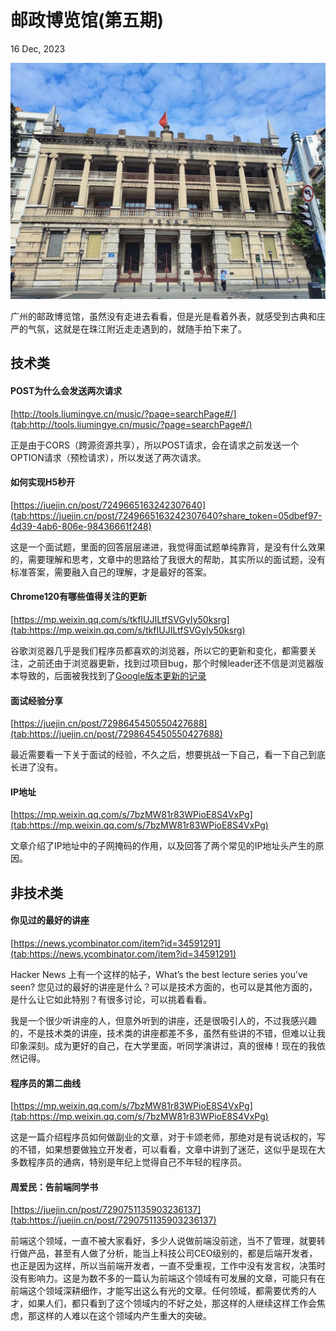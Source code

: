 # 邮政博览馆(第五期)

16 Dec, 2023


![Snipaste_2023-12-16_20-37-56.jpg](../../images/6587169b5d899.jpg)


广州的邮政博览馆，虽然没有走进去看看，但是光是看着外表，就感受到古典和庄严的气氛，这就是在珠江附近走走遇到的，就随手拍下来了。



## 技术类

#### POST为什么会发送两次请求

[http://tools.liumingye.cn/music/?page=searchPage#/](tab:http://tools.liumingye.cn/music/?page=searchPage#/)

正是由于CORS（跨源资源共享），所以POST请求，会在请求之前发送一个OPTION请求（预检请求），所以发送了两次请求。


#### 如何实现H5秒开

[https://juejin.cn/post/7249665163242307640](tab:https://juejin.cn/post/7249665163242307640?share_token=05dbef97-4d39-4ab6-806e-98436661f248)


这是一个面试题，里面的回答层层递进，我觉得面试题单纯靠背，是没有什么效果的，需要理解和思考，文章中的思路给了我很大的帮助，其实所以的面试题，没有标准答案，需要融入自己的理解，才是最好的答案。

#### Chrome120有哪些值得关注的更新

[https://mp.weixin.qq.com/s/tkfIUJILtfSVGyIy50ksrg](tab:https://mp.weixin.qq.com/s/tkfIUJILtfSVGyIy50ksrg)


谷歌浏览器几乎是我们程序员都喜欢的浏览器，所以它的更新和变化，都需要关注，之前还由于浏览器更新，找到过项目bug，那个时候leader还不信是浏览器版本导致的，后面被我找到了[Google版本更新的记录](tab:https://chromestatus.com/feature/6128674512830464)


#### 面试经验分享

[https://juejin.cn/post/7298645450550427688](tab:https://juejin.cn/post/7298645450550427688)

最近需要看一下关于面试的经验，不久之后，想要挑战一下自己，看一下自己到底长进了没有。

#### IP地址

[https://mp.weixin.qq.com/s/7bzMW81r83WPioE8S4VxPg](tab:https://mp.weixin.qq.com/s/7bzMW81r83WPioE8S4VxPg)

文章介绍了IP地址中的子网掩码的作用，以及回答了两个常见的IP地址头产生的原因。

## 非技术类

#### 你见过的最好的讲座

[https://news.ycombinator.com/item?id=34591291](tab:https://news.ycombinator.com/item?id=34591291)

Hacker News 上有一个这样的帖子，What’s the best lecture series you’ve seen? 您见过的最好的讲座是什么？可以是技术方面的，也可以是其他方面的，是什么让它如此特别？有很多讨论，可以挑着看看。

我是一个很少听讲座的人，但意外听到的讲座，还是很吸引人的，不过我感兴趣的，不是技术类的讲座，技术类的讲座都差不多，虽然有些讲的不错，但难以让我印象深刻。成为更好的自己，在大学里面，听同学演讲过，真的很棒！现在的我依然记得。

#### 程序员的第二曲线

[https://mp.weixin.qq.com/s/7bzMW81r83WPioE8S4VxPg](tab:https://mp.weixin.qq.com/s/7bzMW81r83WPioE8S4VxPg)

这是一篇介绍程序员如何做副业的文章，对于卡颂老师，那绝对是有说话权的，写的不错，如果想要做独立开发者，可以看看，文章中讲到了迷茫，这似乎是现在大多数程序员的通病，特别是年纪上觉得自己不年轻的程序员。


#### 周爱民：告前端同学书

[https://juejin.cn/post/7290751135903236137](tab:https://juejin.cn/post/7290751135903236137)

前端这个领域，一直不被大家看好，多少人说做前端没前途，当不了管理，就要转行做产品，甚至有人做了分析，能当上科技公司CEO级别的，都是后端开发者，也正是因为这样，所以当前端开发者，一直不受重视，工作中没有发言权，决策时没有影响力。这是为数不多的一篇认为前端这个领域有可发展的文章，可能只有在前端这个领域深耕细作，才能写出这么有光的文章。任何领域，都需要优秀的人才，如果人们，都只看到了这个领域内的不好之处，那这样的人继续这样工作会焦虑，那这样的人难以在这个领域内产生重大的突破。




